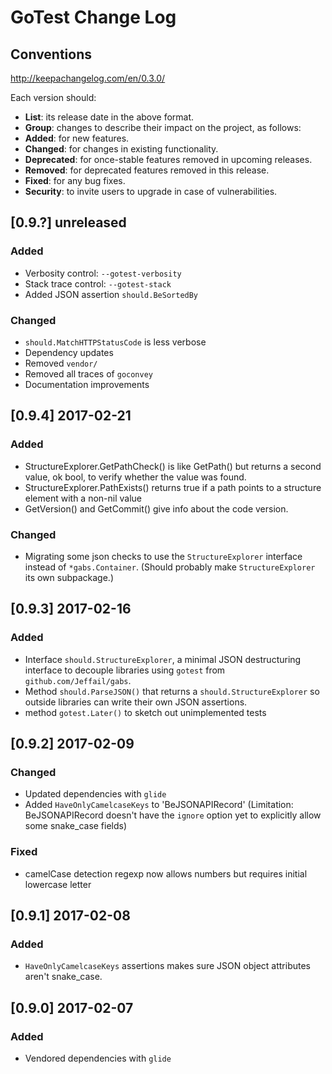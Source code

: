 # GoTest Change Log

## Conventions
http://keepachangelog.com/en/0.3.0/

Each version should:
- **List**: its release date in the above format.
- **Group**: changes to describe their impact on the project, as follows:
- **Added**: for new features.
- **Changed**: for changes in existing functionality.
- **Deprecated**: for once-stable features removed in upcoming releases.
- **Removed**: for deprecated features removed in this release.
- **Fixed**: for any bug fixes.
- **Security**: to invite users to upgrade in case of vulnerabilities.

## [0.9.?] unreleased
### Added
- Verbosity control: `--gotest-verbosity`
- Stack trace control: `--gotest-stack`
- Added JSON assertion `should.BeSortedBy`
### Changed
- `should.MatchHTTPStatusCode` is less verbose
- Dependency updates
- Removed `vendor/`
- Removed all traces of `goconvey`
- Documentation improvements

## [0.9.4] 2017-02-21
### Added
- StructureExplorer.GetPathCheck() is like GetPath() but returns a second value, ok bool, to verify whether the value was found.
- StructureExplorer.PathExists() returns true if a path points to a structure element with a non-nil value
- GetVersion() and GetCommit() give info about the code version.
### Changed
- Migrating some json checks to use the `StructureExplorer` interface instead of `*gabs.Container`. (Should probably make `StructureExplorer` its own subpackage.)

## [0.9.3] 2017-02-16
### Added
- Interface `should.StructureExplorer`, a minimal JSON destructuring interface to decouple libraries using `gotest` from `github.com/Jeffail/gabs`.
- Method `should.ParseJSON()` that returns a `should.StructureExplorer` so outside libraries can write their own JSON assertions.
- method `gotest.Later()` to sketch out unimplemented tests

## [0.9.2] 2017-02-09
### Changed
- Updated dependencies with `glide`
- Added `HaveOnlyCamelcaseKeys` to 'BeJSONAPIRecord' (Limitation: BeJSONAPIRecord doesn't have the `ignore` option yet to explicitly allow some snake_case fields)

### Fixed
- camelCase detection regexp now allows numbers but requires initial lowercase letter

## [0.9.1] 2017-02-08
### Added
- `HaveOnlyCamelcaseKeys` assertions makes sure JSON object attributes aren't snake_case.

## [0.9.0] 2017-02-07
### Added
- Vendored dependencies with `glide`
